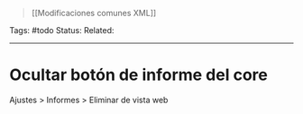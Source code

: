 > [[Modificaciones comunes XML]]

Tags: #todo 
Status: 
Related: 

___

# Ocultar botón de informe del core

Ajustes > Informes > Eliminar de vista web